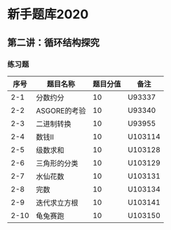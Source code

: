 # 新手题库2020

## 第二讲：循环结构探究

### 练习题

| 序号 | 题目名称     | 题目分值 | 备注    |
| ---- | ------------ | -------- | ------- |
| 2-1  | 分数约分     | 10       | U93337  |
| 2-2  | ASGORE的考验 | 10       | U93340  |
| 2-3  | 二进制转换   | 10       | U93955  |
| 2-4  | 数钱II       | 10       | U103114 |
| 2-5  | 级数求和     | 10       | U103128 |
| 2-6  | 三角形的分类 | 10       | U103129 |
| 2-7  | 水仙花数     | 10       | U103131 |
| 2-8  | 完数         | 10       | U103134 |
| 2-9  | 迭代求立方根 | 10       | U103141 |
| 2-10 | 龟兔赛跑     | 10       | U103150 |

